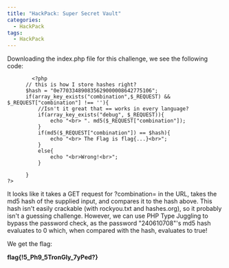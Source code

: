 ```yaml
---
title: "HackPack: Super Secret Vault"
categories:
  - HackPack
tags:
  - HackPack
---
```



Downloading the index.php file for this challenge, we see the following code:

```
        <?php
      // this is how I store hashes right?
      $hash = "0e770334890835629000008642775106";
      if(array_key_exists("combination",$_REQUEST) && $_REQUEST["combination"] !== ''){
          //Isn't it great that == works in every language?
          if(array_key_exists("debug", $_REQUEST)){
              echo "<br> ". md5($_REQUEST["combination"]);
          }
          if(md5($_REQUEST["combination"]) == $hash){
              echo "<br> The Flag is flag{...}<br>";
          }
          else{
              echo "<br>Wrong!<br>";
          }

      }
?>

```

It looks like it takes a GET request for ?combination= in the URL, takes the md5 hash of the supplied input, and compares it to the hash above. This hash isn't easily crackable (with rockyou.txt and hashes.org), so it probably isn't a guessing challenge. However, we can use PHP Type Juggling to bypass the password check, as the password "240610708"'s md5 hash evaluates to 0 which, when compared with the hash, evaluates to true!

We get the flag:

**flag{!5_Ph9_5TronGly_7yPed?}**
